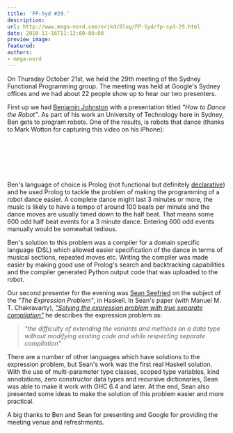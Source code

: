 ```yaml
---
title: 'FP-Syd #29.'
description:
url: http://www.mega-nerd.com/erikd/Blog/FP-Syd/fp-syd-29.html
date: 2010-11-16T11:12:00-00:00
preview_image:
featured:
authors:
- mega-nerd
---
```




<p>
On Thursday October 21st, we held the 29th meeting of the Sydney Functional
Programming group.
The meeting was held at Google's Sydney offices and we had about 22 people show
up to hear our two presenters.
</p>

<p>
First up we had
	<a href="http://benjaminjohnston.com.au/">
	Benjamin Johnston</a>
with a presentation titled <i>&quot;How to Dance the Robot&quot;</i>.
As part of his work an University of Technology here in Sydney, Ben gets to
program robots.
One of the results, is robots that dance (thanks to Mark Wotton for capturing
this video on his iPhone):
</p>

<br/><br/>

<center>
<object type="application/x-shockwave-flash" width="480" height="385" data="http://www.youtube.com/v/PhlN_o2CrA0?fs=1&amp;hl=en_US">
	<param name="movie" value="http://www.youtube.com/v/PhlN_o2CrA0?fs=1&amp;hl=en_US"/>
	<param name="wmode" value="transparent"/>
</object>
</center>

<br/><br/>

<p>
Ben's language of choice is Prolog (not functional but definitely
	<a href="http://c2.com/cgi/wiki?DeclarativeProgramming">
	declarative</a>)
and he used Prolog to tackle the problem of making the programming of a
robot dance easier.
A complete dance might last 3 minutes or more, the music is likely to have a
tempo of around 100 beats per minute and the dance moves are usually timed down
to the half beat.
That means some 600 odd half beat events for a 3 minute dance.
Entering 600 odd events manually would be somewhat tedious.
</p>

<p>
Ben's solution to this problem was a compiler for a domain specific language
(DSL) which allowed easier specification of the dance in terms of musical
sections, repeated moves etc.
Writing the compiler was made easier by making good use of Prolog's search and
backtracking capabilities and the compiler generated Python output code that
was uploaded to the robot.
</p>

<p>
Our second presenter for the evening was
	<a href="http://seanseefried.com/">
	Sean Seefried</a>
on the subject of the <i>&quot;The Expression Problem&quot;</i>, in Haskell.
In Sean's paper (with Manuel M. T. Chakravarty),
	<a href="http://www.cse.unsw.edu.au/~chak/papers/exp-problem.pdf">
	<i>&quot;Solving the expression problem with true separate compilation&quot;</i></a>
he describes the expression problem as:
</p>

<blockquote><i>
&quot;the difficulty of extending the variants and methods on a data type without
modifying existing code and while respecting separate compilation&quot;
</i></blockquote>

<p>
There are a number of other languages which have solutions to the expression
problem, but Sean's work was the first real Haskell solution.
With the use of multi-parameter type classes, scoped type variables, kind
annotations, zero constructor data types and recursive dictionaries, Sean was
able to make it work with GHC 6.4 and later.
At the end, Sean also presented some ideas to make the solution of this problem
easier and more practical.
</p>

<p>
A big thanks to Ben and Sean for presenting and Google for providing the
meeting venue and refreshments.
</p>



